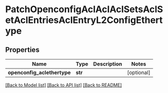 # PatchOpenconfigAclAclAclSetsAclSetAclEntriesAclEntryL2ConfigEthertype

## Properties
Name | Type | Description | Notes
------------ | ------------- | ------------- | -------------
**openconfig_aclethertype** | **str** |  | [optional] 

[[Back to Model list]](../README.md#documentation-for-models) [[Back to API list]](../README.md#documentation-for-api-endpoints) [[Back to README]](../README.md)


